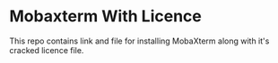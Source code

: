 # Mobaxterm With Licence
 This repo contains link and file for installing MobaXterm along with it's cracked licence file.


